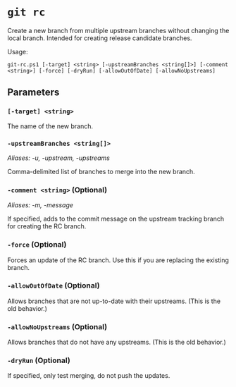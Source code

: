 # `git rc`

Create a new branch from multiple upstream branches without changing the local branch. Intended for creating release candidate branches.

Usage:

    git-rc.ps1 [-target] <string> [-upstreamBranches <string[]>] [-comment <string>] [-force] [-dryRun] [-allowOutOfDate] [-allowNoUpstreams]

## Parameters

### `[-target] <string>`

The name of the new branch.

### `-upstreamBranches <string[]>`

_Aliases: -u, -upstream, -upstreams_

Comma-delimited list of branches to merge into the new branch.

### `-comment <string>` (Optional)

_Aliases: -m, -message_

If specified, adds to the commit message on the upstream tracking branch for creating the RC branch.

### `-force` (Optional)

Forces an update of the RC branch. Use this if you are replacing the existing branch.

### `-allowOutOfDate` (Optional)

Allows branches that are not up-to-date with their upstreams. (This is the old behavior.)

### `-allowNoUpstreams` (Optional)

Allows branches that do not have any upstreams. (This is the old behavior.)

### `-dryRun` (Optional)

If specified, only test merging, do not push the updates.

